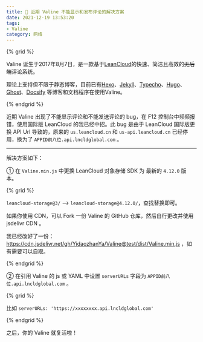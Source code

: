 ```yaml
---
title: 📄 近期 Valine 不能显示和发布评论的解决方案
date: 2021-12-19 13:53:20
tags: 
- Valine
category: 网络
---
```


{% grid %}

Valine 诞生于2017年8月7日，是一款基于[LeanCloud](https://leancloud.cn/)的快速、简洁且高效的~~无后端~~评论系统。

理论上支持但不限于静态博客，目前已有[Hexo](https://valine.js.org/hexo.html)、[Jekyll](https://valine.js.org/jekyll.html)、[Typecho](http://typecho.org/)、[Hugo](https://gohugo.io/)、[Ghost](https://ghost.org/)、[Docsify](https://github.com/daidi/docsify-valine/) 等博客和文档程序在使用Valine。

{% endgrid %}

近期 Valine 出现了不能显示评论和不能发送评论的 bug，在 F12 控制台中频频报错，使用国际版 LeanCloud 的我已经中招。此 bug 是由于 LeanCloud 国际版更换 API Url 导致的，原来的 ``us.leancloud.cn`` 和 ``us-api.leancloud.cn`` 已经停用，换为了 ``APPID前八位.api.lncldglobal.com`` 。

---

解决方案如下：

① 在 ``Valine.min.js`` 中更换 LeanCloud 对象存储 SDK 为 最新的 ``4.12.0`` 版本。

{% grid %}

``leancloud-storage@3/`` --> ``leancloud-storage@4.12.0/``，查找替换即可。

如果你使用 CDN，可以 Fork 一份 Valine 的 GitHub 仓库，然后自行更改并使用 jsdelivr CDN 。

我已经改好了一份：https://cdn.jsdelivr.net/gh/YidaozhanYa/Valine@test/dist/Valine.min.js ，如有需要可以自取。

{% endgrid %}

② 在引用 Valine 的 js 或 YAML 中设置 ``serverURLs`` 字段为 ``APPID前八位.api.lncldglobal.com`` 。

{% grid %}

比如 ``serverURLs: 'https://xxxxxxxx.api.lncldglobal.com'``

{% endgrid %}

之后，你的 Valine 就复活啦！

